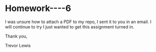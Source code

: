 Homework----6
=============

I was unsure how to attach a PDF to my repo, I sent it to you in an email. I will continue to try I just wanted to get this assignment turned in.

Thank you,

Trevor Lewis
